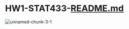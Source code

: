# HW1-STAT433-[README.md](https://github.com/DrakeYoder/HW1-STAT433-/files/9648702/README.md)
![unnamed-chunk-3-1](https://user-images.githubusercontent.com/78119439/192350707-f1bebde5-25a4-4890-b43b-e4bd67226672.png)
